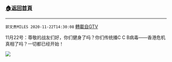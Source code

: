 ﻿###  [:house:返回首頁](https://github.com/ourhimalayas/txt)
---

`郭文贵MILES 2020-11-22T14:30:08` [轉載自GTV](https://gtv.org/web/#/UserInfo/5e596957357cc612d35a8044)

11月22号：尊敬的战友们好，你们健身了吗？你们传统播C C B病毒——香港危机真相了吗？一切都已经开始！

[![](https://filegroup.gtv.org/cdn-cgi/image/width=600/https://filegroup.gtv.org/group4/default/20201122/14/30/0/6741243de51a7dc926ce1c5f077390de.jpg)](https://filegroup.gtv.org/group4/default/20201122/14/30/0/7c3f77a95eecb9461404df776906c7dd.mp4)